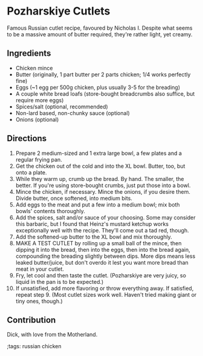 # Pozharskiye Cutlets

Famous Russian cutlet recipe, favoured by Nicholas I.
Despite what seems to be a massive amount of butter required, they're rather light, yet creamy.

## Ingredients

- Chicken mince
- Butter (originally, 1 part butter per 2 parts chicken; 1/4 works perfectly fine)
- Eggs (~1 egg per 500g chicken, plus usually 3-5 for the breading)
- A couple white bread loafs (store-bought breadcrumbs also suffice, but require more eggs)
- Spices/salt (optional, recommended)
- Non-lard based, non-chunky sauce (optional)
- Onions (optional)

## Directions

1. Prepare 2 medium-sized and 1 extra large bowl, a few plates and a regular frying pan.
2. Get the chicken out of the cold and into the XL bowl. Butter, too, but onto a plate.
4. While they warm up, crumb up the bread. By hand. The smaller, the better. If you're using store-bought crumbs, just put those into a bowl.
5. Mince the chicken, if necessary. Mince the onions, if you desire them. Divide butter, once softened, into medium bits.
6. Add eggs to the meat and put a few into a medium bowl; mix both bowls' contents thoroughly.
7. Add the spices, salt and/or sauce of your choosing. Some may consider this barbaric, but I found that Heinz's mustard ketchup works exceptionally well with the recipe. They'll come out a tad red, though.
8. Add the softened-up butter to the XL bowl and mix thoroughly.
9. MAKE A TEST CUTLET by rolling up a small ball of the mince, then dipping it into the bread, then into the eggs, then into the bread again, compounding the breading slightly between dips. More dips means less leaked butter/juice, but don't overdo it lest you want more bread than meat in your cutlet.
10. Fry, let cool and then taste the cutlet. (Pozharskiye are very juicy, so liquid in the pan is to be expected.)
11. If unsatisfied, add more flavoring or throw everything away. If satisfied, repeat step 9. (Most cutlet sizes work well. Haven't tried making giant or tiny ones, though.)

## Contribution

Dick, with love from the Motherland.

;tags: russian chicken
